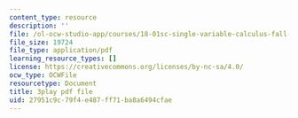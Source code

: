 ```yaml
---
content_type: resource
description: ''
file: /ol-ocw-studio-app/courses/18-01sc-single-variable-calculus-fall-2010/27951c9c79f4e487ff71ba8a6494cfae_WHWyW5DIVSU.pdf
file_size: 19724
file_type: application/pdf
learning_resource_types: []
license: https://creativecommons.org/licenses/by-nc-sa/4.0/
ocw_type: OCWFile
resourcetype: Document
title: 3play pdf file
uid: 27951c9c-79f4-e487-ff71-ba8a6494cfae
---
```

